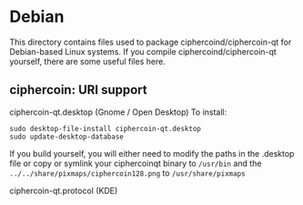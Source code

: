 
Debian
====================
This directory contains files used to package ciphercoind/ciphercoin-qt
for Debian-based Linux systems. If you compile ciphercoind/ciphercoin-qt yourself, there are some useful files here.

## ciphercoin: URI support ##


ciphercoin-qt.desktop  (Gnome / Open Desktop)
To install:

	sudo desktop-file-install ciphercoin-qt.desktop
	sudo update-desktop-database

If you build yourself, you will either need to modify the paths in
the .desktop file or copy or symlink your ciphercoinqt binary to `/usr/bin`
and the `../../share/pixmaps/ciphercoin128.png` to `/usr/share/pixmaps`

ciphercoin-qt.protocol (KDE)

